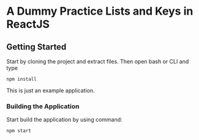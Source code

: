 # A Dummy Practice Lists and Keys in ReactJS



## Getting Started

Start by cloning the project and extract files. Then open bash or CLI and type

```
npm install
```

This is just an example application.

### Building the Application

Start build the application by using command:

```
npm start
```
